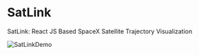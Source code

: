 # SatLink
SatLink: React JS Based SpaceX Satellite Trajectory Visualization

![SatLinkDemo](SatLinkDemo.gif)
